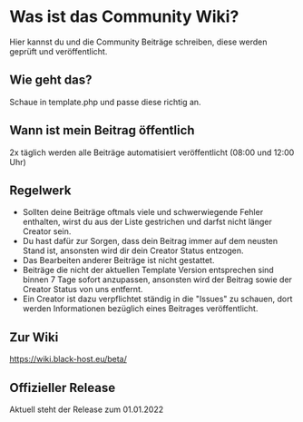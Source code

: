 # Was ist das Community Wiki?
Hier kannst du und die Community Beiträge schreiben, diese werden geprüft und veröffentlicht.

## Wie geht das?
Schaue in template.php und passe diese richtig an.

## Wann ist mein Beitrag öffentlich
2x täglich werden alle Beiträge automatisiert veröffentlicht (08:00 und 12:00 Uhr)

## Regelwerk
- Sollten deine Beiträge oftmals viele und schwerwiegende Fehler enthalten, wirst du aus der Liste gestrichen und darfst nicht länger Creator sein.
- Du hast dafür zur Sorgen, dass dein Beitrag immer auf dem neusten Stand ist, ansonsten wird dir dein Creator Status entzogen.
- Das Bearbeiten anderer Beiträge ist nicht gestattet.
- Beiträge die nicht der aktuellen Template Version entsprechen sind binnen 7 Tage sofort anzupassen, ansonsten wird der Beitrag sowie der Creator Status von uns entfernt.
- Ein Creator ist dazu verpflichtet ständig in die "Issues" zu schauen, dort werden Informationen bezüglich eines Beitrages veröffentlicht.

## Zur Wiki
https://wiki.black-host.eu/beta/

## Offizieller Release
Aktuell steht der Release zum 01.01.2022
